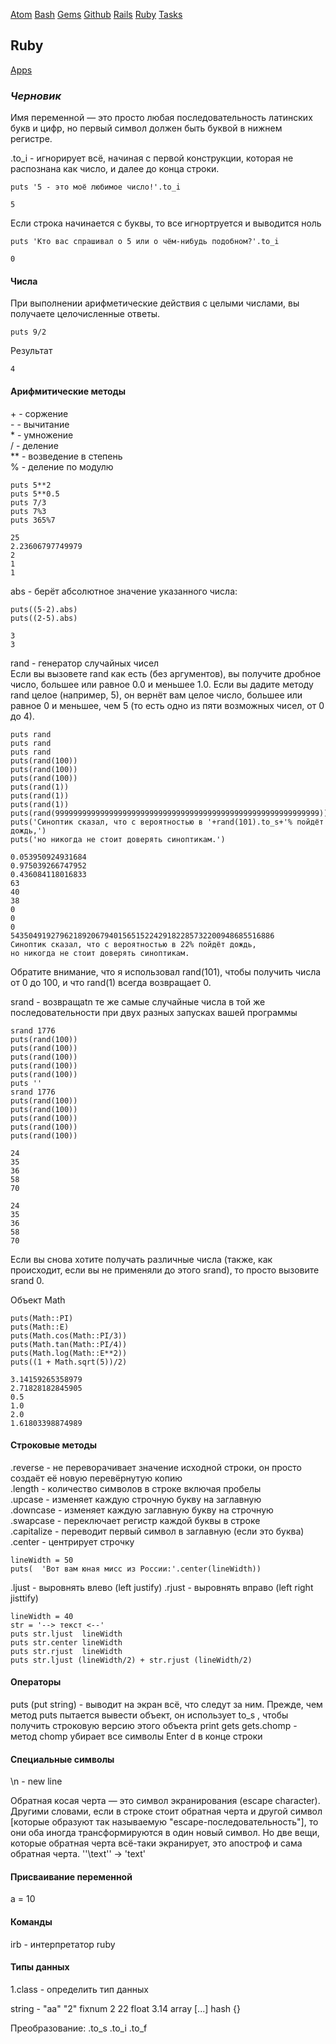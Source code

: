 [Atom](/atom.md) [Bash](bash.md) [Gems](/gems.md) [Github](/github.md) [Rails](rails.md) [Ruby](ruby.md) [Tasks](tasks.md)

## Ruby

[Apps](https://github.com/PinkDeer/ruby)

### _Черновик_

Имя переменной — это просто любая последовательность латинских букв и цифр, но первый символ должен быть буквой в нижнем регистре.

.to_i - игнорирует всё, начиная с первой конструкции, которая не распознана как число, и далее до конца строки.
```
puts '5 - это моё любимое число!'.to_i
```
```
5
```
Если строка начинается с буквы, то все игнортруется и выводится ноль
```
puts 'Кто вас спрашивал о 5 или о чём-нибудь подобном?'.to_i
```
```
0
```

#### Числа

При выполнении арифметические действия с целыми числами, вы получаете целочисленные ответы.

```
puts 9/2
```
Результат
```
4
```
#### Арифмитические методы


\+ - соржение  
\- - вычитание  
\* - умножение  
/ - деление  
** - возведение в степень  
% - деление по модулю  
```
puts 5**2
puts 5**0.5
puts 7/3
puts 7%3
puts 365%7
```
```
25
2.23606797749979
2
1
1
```
abs - берёт абсолютное значение указанного числа:  
```
puts((5-2).abs)
puts((2-5).abs)
```
```
3
3
```
rand - генератор случайных чисел  
Если вы вызовете rand как есть (без аргументов), вы получите дробное число, большее или равное 0.0 и меньшее 1.0. Если вы дадите методу rand целое (например, 5), он вернёт вам целое число, большее или равное 0 и меньшее, чем 5 (то есть одно из пяти возможных чисел, от 0 до 4).
```
puts rand
puts rand
puts rand
puts(rand(100))
puts(rand(100))
puts(rand(100))
puts(rand(1))
puts(rand(1))
puts(rand(1))
puts(rand(99999999999999999999999999999999999999999999999999999999999))
puts('Синоптик сказал, что с вероятностью в '+rand(101).to_s+'% пойдёт дождь,')
puts('но никогда не стоит доверять синоптикам.')
```
```
0.053950924931684
0.975039266747952
0.436084118016833
63
40
38
0
0
0
54350491927962189206794015651522429182285732200948685516886
Синоптик сказал, что с вероятностью в 22% пойдёт дождь,
но никогда не стоит доверять синоптикам.
```

Обратите внимание, что я использовал rand(101), чтобы получить числа от 0 до 100, и что rand(1) всегда возвращает 0.

srand - возвращаtn те же самые случайные числа в той же последовательности при двух разных запусках вашей программы
```
srand 1776
puts(rand(100))
puts(rand(100))
puts(rand(100))
puts(rand(100))
puts(rand(100))
puts ''
srand 1776
puts(rand(100))
puts(rand(100))
puts(rand(100))
puts(rand(100))
puts(rand(100))
```
```
24
35
36
58
70

24
35
36
58
70
```
Если вы снова хотите получать различные числа (также, как происходит, если вы не применяли до этого srand), то просто вызовите srand 0.

Объект Math

```
puts(Math::PI)
puts(Math::E)
puts(Math.cos(Math::PI/3))
puts(Math.tan(Math::PI/4))
puts(Math.log(Math::E**2))
puts((1 + Math.sqrt(5))/2)
```
```
3.14159265358979
2.71828182845905
0.5
1.0
2.0
1.61803398874989
```


#### Строковые методы

.reverse - не переворачивает значение исходной строки, он просто создаёт её новую перевёрнутую копию  
.length - количество символов в строке включая пробелы  
.upcase - изменяет каждую строчную букву на заглавную  
.downcase - изменяет каждую заглавную букву на строчную  
.swapcase - переключает регистр каждой буквы в строке  
.capitalize - переводит первый символ в заглавную (если это буква)  
.center - центрирует строчку  
```
lineWidth = 50
puts(  'Вот вам юная мисс из России:'.center(lineWidth))
```
.ljust - выровнять влево (left justify)
.rjust - выровнять вправо (left right jisttify)
```
lineWidth = 40
str = '--> текст <--'
puts str.ljust  lineWidth
puts str.center lineWidth
puts str.rjust  lineWidth
puts str.ljust (lineWidth/2) + str.rjust (lineWidth/2)
```

#### Операторы

puts (put string) - выводит на экран всё, что следут за ним. Прежде, чем метод puts пытается вывести объект, он использует to_s , чтобы получить строковую версию этого объекта
print
gets
gets.chomp - метод chomp убирает все символы Enter d в конце строки

#### Специальные символы

\n - new line

Обратная косая черта — это символ экранирования (escape character). Другими словами, если в строке стоит обратная черта и другой символ [которые образуют так называемую "escape-последовательность"], то они оба иногда трансформируются в один новый символ. Но две вещи, которые обратная черта всё-таки экранирует, это апостроф и сама обратная черта.
'\'\text\'' -> 'text'

#### Присваивание переменной

a = 10

#### Команды
irb - интерпретатор ruby

#### Типы данных

1.class - определить тип данных

string - "аа" "2"
fixnum 2 22
float 3.14
array [...]
hash  {}

Преобразование:
.to_s
.to_i
.to_f
